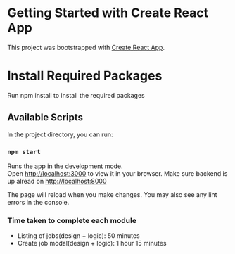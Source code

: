 # Getting Started with Create React App

This project was bootstrapped with [Create React App](https://github.com/facebook/create-react-app).

# Install Required Packages

Run npm install to install the required packages

## Available Scripts

In the project directory, you can run:

### `npm start`

Runs the app in the development mode.\
Open [http://localhost:3000](http://localhost:3000) to view it in your browser.
Make sure backend is up alread on [http://localhost:8000](http://localhost:8000)

The page will reload when you make changes.
You may also see any lint errors in the console.

### Time taken to complete each module

- Listing of jobs(design + logic): 50 minutes
- Create job modal(design + logic): 1 hour 15 minutes

